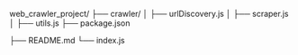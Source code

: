 web_crawler_project/
├── crawler/
│   ├── urlDiscovery.js
│   ├── scraper.js
│   ├── utils.js
├── package.json

├── README.md
└── index.js

